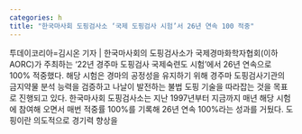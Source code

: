 ```yaml
---
categories: h
title: "한국마사회 도핑검사소 ‘국제 도핑검사 시험’서 26년 연속 100 적중"
---
```

투데이코리아=김시온 기자 | 한국마사회의 도핑검사소가 국제경마화학자협회(이하 AORC)가 주최하는 ‘22년 경주마 도핑검사 국제숙련도 시험’에서 26년 연속으로 100% 적중했다. 해당 시험은 경마의 공정성을 유지하기 위해 경주마 도핑검사기관의 금지약물 분석 능력을 검증하고 나날이 발전하는 불법 도핑 기술을 따라잡는 것을 목표로 진행되고 있다. 한국마사회 도핑검사소는 지난 1997년부터 지금까지 매년 해당 시험에 참여해 오면서 매번 적중률 100%를 기록해 26년 연속 100%라는 성과를 거뒀다. 도핑이란 의도적으로 경기력 향상을